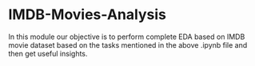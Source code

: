 # IMDB-Movies-Analysis
In this module our objective is to perform complete EDA based on IMDB movie dataset based on the tasks mentioned in the above .ipynb file and then get useful insights. 

